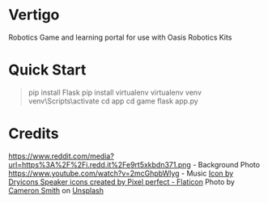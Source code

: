# Vertigo
Robotics Game and learning portal for use with Oasis Robotics Kits

# Quick Start
> pip install Flask
> pip install virtualenv 
> virtualenv venv
> venv\Scripts\activate
> cd app
> cd game 
> flask app.py

# Credits
https://www.reddit.com/media?url=https%3A%2F%2Fi.redd.it%2Fe9rt5xkbdn371.png - Background Photo
https://www.youtube.com/watch?v=2mcGhpbWlyg - Music
<a href='https://dryicons.com/free-icons/mute'> Icon by Dryicons </a>
<a href="https://www.flaticon.com/free-icons/speaker" title="speaker icons">Speaker icons created by Pixel perfect - Flaticon</a>
Photo by <a href="https://unsplash.com/@cameronsmith?utm_content=creditCopyText&utm_medium=referral&utm_source=unsplash">Cameron Smith</a> on <a href="https://unsplash.com/photos/green-moss-on-brown-tree-trunk-WY-3rw4KHIQ?utm_content=creditCopyText&utm_medium=referral&utm_source=unsplash">Unsplash</a>
  